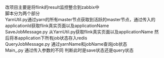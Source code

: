 改项目主要是将flink的result监控整合到zabbix中  
脚本分为两个部分  
YarnUtil.py通过yarn的所有master节点获取到活跃的master节点，通过传入的applicationId获取flink真实页面以及applicationName  
SaveJobMessage.py 从YarnUtil.py获取flink真实页面以及applicationName 然后将本application下所有job状态存入redis  
QueryJobMessage.py 通过yarnName和jobName查询job状态  
Main_.py 通过传入参数的不同 判断此时是save状态还是query状态  
